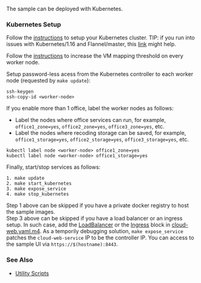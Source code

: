 
The sample can be deployed with Kubernetes. 

### Kubernetes Setup

Follow the [instructions](https://kubernetes.io/docs/setup) to setup your Kubernetes cluster. TIP: if you run into issues with Kubernetes/1.16 and Flannel/master, this [link](https://stackoverflow.com/questions/58024643/kubernetes-master-node-not-ready-state) might help.

Follow the [instructions](https://www.elastic.co/guide/en/elasticsearch/reference/6.8/vm-max-map-count.html) to increase the VM mapping threshold on every worker node.

Setup password-less acess from the Kubernetes controller to each worker node (requested by ```make update```):   

```
ssh-keygen
ssh-copy-id <worker-node>
```

If you enable more than 1 office, label the worker nodes as follows:
- Label the nodes where office services can run, for example, ```office1_zone=yes```, ```office2_zone=yes```, ```office3_zone=yes```, etc.
- Label the nodes where recoding storage can be saved, for example, ```office1_storage=yes```, ```office2_storage=yes```, ```office3_storage=yes```, etc.

```
kubectl label node <worker-node> office1_zone=yes
kubectl label node <worker-node> office1_storage=yes
```

Finally, start/stop services as follows:   

```
1. make update
2. make start_kubernetes
3. make expose_service
4. make stop_kubernetes
```

Step 1 above can be skipped if you have a private docker registry to host the sample images.  
Step 3 above can be skipped if you have a load balancer or an ingress setup. In such case, add the [LoadBalancer](https://kubernetes.io/docs/concepts/services-networking/service/#loadbalancer) or the [Ingress](https://kubernetes.io/docs/concepts/services-networking/ingress) block in [cloud-web.yaml.m4](cloud-web.yaml.m4). As a temporily debugging solution, ```make expose_service``` patches the ```cloud-web-service``` IP to be the controller IP. You can access to the sample UI via ```https://$(hostname):8443```.

### See Also 

- [Utility Scripts](../../doc/script.md)   

